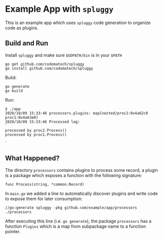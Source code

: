 # Example App with `spluggy`

This is an example app which uses `spluggy` code generation to organize code as
plugins.

## Build and Run

Install `spluggy` and make sure `$GOPATH/bin` is in your `$PATH`

```
go get github.com/codomatech/spluggy
go install github.com/codomatech/spluggy
```

Build:

```
go generate
go build
```

Run:
```
$ ./app
2020/10/09 15:33:46 processors.plugins: map[nested/proc2:0x4a62c0 proc1:0x4a63e0]
2020/10/09 15:33:46 Processed log:
`
processed by proc2.Process()
processed by proc1.Process()

`
```

## What Happened?

The directory `processors` contains plugins to process some record, a plugin is
a package which exposes a function with the following signature:
```
func Process(string, *common.Record)
```

In `main.go` we added a line to automatically discover plugins and write code to
expose them for later consumption:
```
//go:generate spluggy -pkg github.com/example/app/processors ./processors
```

After executing this line (i.e. `go generate`), the package `processors` has a
function `Plugins` which is a map from subpackage name to a function pointer.
